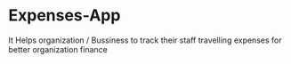 # Expenses-App
It Helps organization / Bussiness to track their staff travelling expenses for better organization finance
